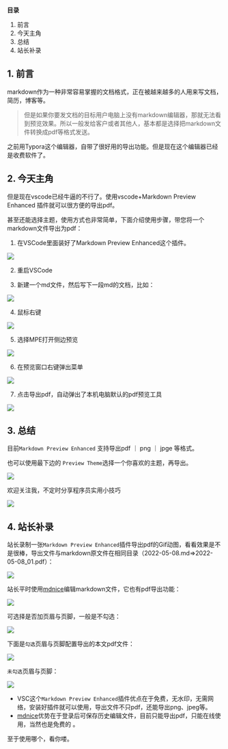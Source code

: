 **目录**

1. 前言
2. 今天主角
3. 总结
4. 站长补录

## 1. 前言

markdown作为一种非常容易掌握的文档格式，正在被越来越多的人用来写文档，简历，博客等。

>但是如果你要发文档的目标用户电脑上没有markdown编辑器，那就无法看到预览效果。所以一般发给客户或者其他人，基本都是选择把markdown文件转换成pdf等格式发送。

之前用Typora这个编辑器，自带了很好用的导出功能。但是现在这个编辑器已经是收费软件了。

## 2. 今天主角

但是现在vscode已经牛逼的不行了。使用vscode+Markdown Preview Enhanced 插件就可以很方便的导出pdf。

甚至还能选择主题，使用方式也非常简单，下面介绍使用步骤，带您将一个markdown文件导出为pdf：

1. 在VSCode里面装好了Markdown Preview Enhanced这个插件。

![](https://img1.dotnet9.com/2022/05/2401.png)

2. 重启VSCode

3. 新建一个md文件，然后写下一段md的文档，比如：

![](https://img1.dotnet9.com/2022/05/2402.png)

4. 鼠标右键

![](https://img1.dotnet9.com/2022/05/2403.png)

5. 选择MPE打开侧边预览

![](https://img1.dotnet9.com/2022/05/2404.png)

6. 在预览窗口右键弹出菜单

![](https://img1.dotnet9.com/2022/05/2405.png)

7. 点击导出pdf，自动弹出了本机电脑默认的pdf预览工具

![](https://img1.dotnet9.com/2022/05/2406.png)

## 3. 总结

目前`Markdown Preview Enhanced` 支持导出pdf ｜ png ｜ jpge 等格式。

也可以使用最下边的 `Preview Theme`选择一个你喜欢的主题，再导出。

![](https://img1.dotnet9.com/2022/05/2413.gif)

欢迎关注我，不定时分享程序员实用小技巧

![](https://img1.dotnet9.com/2022/05/2407.jpg)

## 4. 站长补录

站长录制一张`Markdown Preview Enhanced`插件导出pdf的Gif动图，看看效果是不是很棒，导出文件与markdown原文件在相同目录（2022-05-08.md=>2022-05-08_01.pdf）：

![](https://img1.dotnet9.com/2022/05/2408.gif)

站长平时使用[mdnice](https://mdnice.com/)编辑markdown文件，它也有pdf导出功能：

![](https://img1.dotnet9.com/2022/05/2409.gif)

可选择是否加页眉与页脚，一般是不勾选：

![](https://img1.dotnet9.com/2022/05/2411.png)

下面是`勾选`页眉与页脚配置导出的本文pdf文件：

![](https://img1.dotnet9.com/2022/05/2410.png)

`未勾选`页眉与页脚：

![](https://img1.dotnet9.com/2022/05/2412.png)

- VSC这个`Markdown Preview Enhanced`插件优点在于免费，无水印，无需网络，安装好插件就可以使用，导出文件不只pdf，还能导出png、jpeg等。
- [mdnice](https://mdnice.com/)优势在于登录后可保存历史编辑文件，目前只能导出pdf，只能在线使用，当然也是免费的
。

至于使用哪个，看你喽。